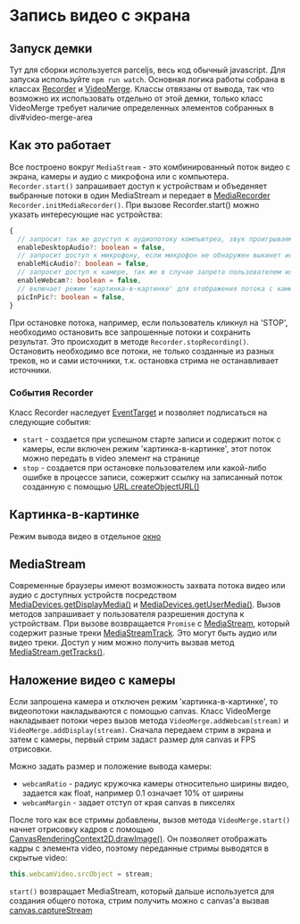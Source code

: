 # Запись видео с экрана

## Запуск демки

Тут для сборки используется parceljs, весь код обычный javascript. Для запуска используйте `npm run watch`. Основная логика работы собрана в классах [Recorder](https://github.com/screency/screency/blob/master/src/recorder.js) и [VideoMerge](https://github.com/screency/screency/blob/master/src/video-merge.js). Классы отвязаны от вывода, так что возможно их использовать отдельно от этой демки, только класс VideoMerge требует наличие определенных элементов собранных в div#video-merge-area

## Как это работает

Все построено вокруг `MediaStream` - это комбинированный поток видео с экрана, камеры и аудио с микрофона или с компьютера. `Recorder.start()` запрашивает доступ к устройствам и объеденяет выбранные потоки в один MediaStream и передает в [MediaRecorder](https://developer.mozilla.org/ru/docs/Web/API/MediaRecorder) `Recorder.initMediaRecorder()`. При вызове Recorder.start() можно указать интересующие нас устройства:

```typescript
{
  // запросит так же доуступ к аудиопотоку компьютреа, звук проигрываемый на компьютере попадет в итоговый поток
  enableDesktopAudio?: boolean = false,
  // запросит доступ к микрофону, если микрофон не обнаружен выкинет исключение и отобразится alert
  enableMicAudio?: boolean = false,
  // запросит доступ к камере, так же в случае запрета пользователем или отсутствия устройства будет выкинуто исключеие
  enableWebcam?: boolean = false,
  // включает режим 'картинка-в-картинке' для отображения потока с камеры, в противном случае поток с камеры будет отображет в кружочке слева снизу в углу
  picInPic?: boolean = false,
}
```

При остановке потока, например, если пользователь кликнул на 'STOP', необходимо остановить все запрошенные потоки и сохранить результат. Это происходит в методе `Recorder.stopRecording()`. Остановить необходимо все потоки, не только созданные из разных треков, но и сами источники, т.к. остановка стрима не останавливает источники. 

### События Recorder 

Класс Recorder наследует [EventTarget](https://developer.mozilla.org/ru/docs/Web/API/EventTarget) и позволяет подписаться на следующие события:

- `start` - создается при успешном старте записи и содержит поток с камеры, если включен режим 'картинка-в-картинке', этот поток можно передать в video элемент на странице
- `stop` - создается при остановке пользователем или какой-либо ошибке в процессе записи, сожержит ссылку на записанный поток созданную с помощью [URL.createObjectURL()](https://developer.mozilla.org/ru/docs/Web/API/URL/createObjectURL)

## Картинка-в-картинке

Режим вывода видео в отдельное [окно](https://css-tricks.com/an-introduction-to-the-picture-in-picture-web-api/)

## MediaStream

Современные браузеры имеют возможность захвата потока видео или аудио с доступных устройств посредством [MediaDevices.getDisplayMedia()](https://developer.mozilla.org/en-US/docs/Web/API/MediaDevices/getDisplayMedia) и [MediaDevices.getUserMedia()](https://developer.mozilla.org/ru/docs/Web/API/MediaDevices/getUserMedia). Вызов методов запрашивает у пользователя разрешения доступа к устройствам. При вызове возвращается `Promise` с [MediaStream](https://developer.mozilla.org/ru/docs/Web/API/MediaStream), который содержит разные треки [MediaStreamTrack](https://developer.mozilla.org/ru/docs/Web/API/MediaStreamTrack). Это могут быть аудио или видео треки. Доступ у ним можно получить вызвав метод [MediaStream.getTracks()](https://developer.mozilla.org/ru/docs/Web/API/MediaStream/getTracks).

## Наложение видео с камеры 

Если запрошена камера и отключен режим 'картинка-в-картинке', то видеопотоки накладываются с помощью canvas. Класс VideoMerge накладывает потоки через вызов метода `VideoMerge.addWebcam(stream)` и `VideoMerge.addDisplay(stream)`. Сначала передаем стрим в экрана и затем с камеры, первый стрим задаст размер для canvas и FPS отрисовки. 

Можно задать размер и положение вывода камеры:

- `webcamRatio` - радиус кружочка камеры относительно ширины видео, задается как float, например 0.1 означает 10% от ширины
- `webcamMargin` - задает отступ от края canvas в пикселях

После того как все стримы добавлены, вызов метода `VideoMerge.start()` начнет отрисовку кадров с помощью [CanvasRenderingContext2D.drawImage()](https://developer.mozilla.org/ru/docs/Web/API/CanvasRenderingContext2D/drawImage). Он позволяет отображать кадры с элемента video, поэтому переданные стримы выводятся в скрытые video:

```javascript
this.webcamVideo.srcObject = stream;
```

`start()` возвращает MediaStream, который дальше используется для создания общего потока, стрим получить можно с canvas'a вызвав [canvas.captureStream](https://developer.mozilla.org/ru/docs/Web/API/HTMLCanvasElement/captureStream)
